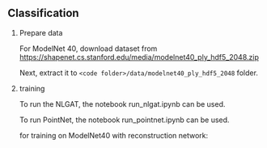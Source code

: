 ## Classification

1. Prepare data
    
    For ModelNet 40, download dataset from 
    https://shapenet.cs.stanford.edu/media/modelnet40_ply_hdf5_2048.zip

    Next, extract it to ```<code folder>/data/modelnet40_ply_hdf5_2048``` folder.


2.  training

    To run the NLGAT, the notebook run_nlgat.ipynb can be used.

    To run PointNet, the notebook run_pointnet.ipynb can be used.

    for training on ModelNet40 with reconstruction network:
    
    



